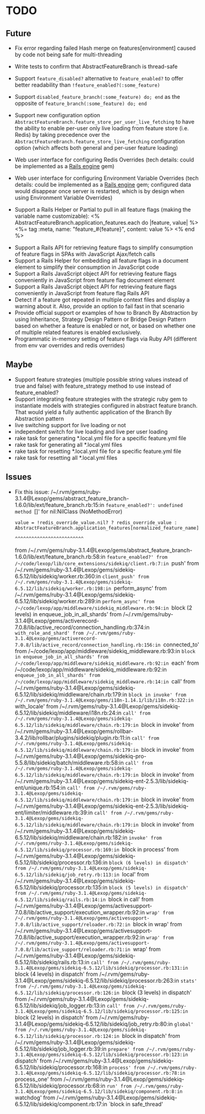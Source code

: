 # TODO

## Future

- Fix error regarding failed Hash merge on features[environment] caused by code not being safe for multi-threading
- Write tests to confirm that AbstractFeatureBranch is thread-safe

- Support `feature_disabled?` alternative to `feature_enabled?` to offer better readability than `!feature_enabled?(:some_feature)`
- Support `disabled_feature_branch(:some_feature) do; end` as the opposite of `feature_branch(:some_feature) do; end`
- Support new configuration option `AbstractFeatureBranch.feature_store_per_user_live_fetching` to have the ability to enable per-user only live loading from feature store (i.e. Redis) by taking precedence over the `AbstractFeatureBranch.feature_store_live_fetching` configuration option (which affects both general and per-user feature loading)

- Web user interface for configuring Redis Overrides (tech details: could be implemented as a [Rails engine](https://guides.rubyonrails.org/engines.html) gem)
- Web user interface for configuring Environment Variable Overrides (tech details: could be implemented as a [Rails engine](https://guides.rubyonrails.org/engines.html) gem; configured data would disappear once server is restarted, which is by design when using Environment Variable Overrides)
- Support a Rails Helper or Partial to pull in all feature flags (making the variable name customizable):
<% AbstractFeatureBranch.application_features.each do |feature, value| %>
  <%= tag :meta, name: "feature_#{feature}", content: value %>
<% end %>

<script>
  window.abstract_feature_branch_features = {}
  document.head.querySelectorAll('meta[name^=feature_]').forEach((element) => {
    const feature = element.name.match(/^feature_(.*)$/)[1]
    const value = element.content.toLowerCase() == 'true'
    window.abstract_feature_branch_features[feature] = value
  })
</script>

- Support a Rails API for retrieving feature flags to simplify consumption of feature flags in SPAs with JavaScript Ajax/fetch calls
- Support a Rails Helper for embedding all feature flags in a document element to simplify their consumption in JavaScript code
- Support a Rails JavaScript object API for retrieving feature flags conveniently in JavaScript from feature flag document element
- Support a Rails JavaScript object API for retrieving feature flags conveniently in JavaScript from feature flag Rails API
- Detect if a feature got repeated in multiple context files and display a warning about it. Also, provide an option to fail fast in that scenario
- Provide official support or examples of how to Branch By Abstraction by using Inheritance, Strategy Design Pattern or Bridge Design Pattern based on whether a feature is enabled or not, or based on whether one of multiple related features is enabled exclusively.
- Programmatic in-memory setting of feature flags via Ruby API (different from env var overrides and redis overrides)

## Maybe

- Support feature strategies (multiple possible string values instead of true and false) with feature_strategy method to use instead of feature_enabled?
- Support integrating feature strategies with the strategic ruby gem to instantiate models with strategies configured in abstract feature branch. That would yield a fully authentic application of the Branch By Abstraction pattern
- live switching support for live loading or not
- independent switch for live loading and live per user loading
- rake task for generating *.local.yml file for a specific feature.yml file
- rake task for generating all *.local.yml files
- rake task for resetting *.local.yml file for a specific feature.yml file
- rake task for resetting all *.local.yml files

## Issues

- Fix this issue: /~/.rvm/gems/ruby-3.1.4@Lexop/gems/abstract_feature_branch-1.6.0/lib/ext/feature_branch.rb:15:in `feature_enabled?': undefined method `[]' for nil:NilClass (NoMethodError)

      value = !redis_override_value.nil? ? redis_override_value : AbstractFeatureBranch.application_features[normalized_feature_name]
                                                                                                            ^^^^^^^^^^^^^^^^^^^^^^^^^
	from /~/.rvm/gems/ruby-3.1.4@Lexop/gems/abstract_feature_branch-1.6.0/lib/ext/feature_branch.rb:58:in `feature_enabled?'
	from /~/code/lexop/lib/core_extensions/sidekiq/client.rb:7:in `push'
	from /~/.rvm/gems/ruby-3.1.4@Lexop/gems/sidekiq-6.5.12/lib/sidekiq/worker.rb:360:in `client_push'
	from /~/.rvm/gems/ruby-3.1.4@Lexop/gems/sidekiq-6.5.12/lib/sidekiq/worker.rb:198:in `perform_async'
	from /~/.rvm/gems/ruby-3.1.4@Lexop/gems/sidekiq-6.5.12/lib/sidekiq/worker.rb:289:in `perform_async'
	from /~/code/lexop/app/middleware/sidekiq_middleware.rb:94:in `block (2 levels) in enqueue_job_in_all_shards'
	from /~/.rvm/gems/ruby-3.1.4@Lexop/gems/activerecord-7.0.8/lib/active_record/connection_handling.rb:374:in `with_role_and_shard'
	from /~/.rvm/gems/ruby-3.1.4@Lexop/gems/activerecord-7.0.8/lib/active_record/connection_handling.rb:156:in `connected_to'
	from /~/code/lexop/app/middleware/sidekiq_middleware.rb:93:in `block in enqueue_job_in_all_shards'
	from /~/code/lexop/app/middleware/sidekiq_middleware.rb:92:in `each'
	from /~/code/lexop/app/middleware/sidekiq_middleware.rb:92:in `enqueue_job_in_all_shards'
	from /~/code/lexop/app/middleware/sidekiq_middleware.rb:14:in `call'
	from /~/.rvm/gems/ruby-3.1.4@Lexop/gems/sidekiq-6.5.12/lib/sidekiq/middleware/chain.rb:179:in `block in invoke'
	from /~/.rvm/gems/ruby-3.1.4@Lexop/gems/i18n-1.14.1/lib/i18n.rb:322:in `with_locale'
	from /~/.rvm/gems/ruby-3.1.4@Lexop/gems/sidekiq-6.5.12/lib/sidekiq/middleware/i18n.rb:24:in `call'
	from /~/.rvm/gems/ruby-3.1.4@Lexop/gems/sidekiq-6.5.12/lib/sidekiq/middleware/chain.rb:179:in `block in invoke'
	from /~/.rvm/gems/ruby-3.1.4@Lexop/gems/rollbar-3.4.2/lib/rollbar/plugins/sidekiq/plugin.rb:11:in `call'
	from /~/.rvm/gems/ruby-3.1.4@Lexop/gems/sidekiq-6.5.12/lib/sidekiq/middleware/chain.rb:179:in `block in invoke'
	from /~/.rvm/gems/ruby-3.1.4@Lexop/gems/sidekiq-pro-5.5.8/lib/sidekiq/batch/middleware.rb:58:in `call'
	from /~/.rvm/gems/ruby-3.1.4@Lexop/gems/sidekiq-6.5.12/lib/sidekiq/middleware/chain.rb:179:in `block in invoke'
	from /~/.rvm/gems/ruby-3.1.4@Lexop/gems/sidekiq-ent-2.5.3/lib/sidekiq-ent/unique.rb:154:in `call'
	from /~/.rvm/gems/ruby-3.1.4@Lexop/gems/sidekiq-6.5.12/lib/sidekiq/middleware/chain.rb:179:in `block in invoke'
	from /~/.rvm/gems/ruby-3.1.4@Lexop/gems/sidekiq-ent-2.5.3/lib/sidekiq-ent/limiter/middleware.rb:39:in `call'
	from /~/.rvm/gems/ruby-3.1.4@Lexop/gems/sidekiq-6.5.12/lib/sidekiq/middleware/chain.rb:179:in `block in invoke'
	from /~/.rvm/gems/ruby-3.1.4@Lexop/gems/sidekiq-6.5.12/lib/sidekiq/middleware/chain.rb:182:in `invoke'
	from /~/.rvm/gems/ruby-3.1.4@Lexop/gems/sidekiq-6.5.12/lib/sidekiq/processor.rb:169:in `block in process'
	from /~/.rvm/gems/ruby-3.1.4@Lexop/gems/sidekiq-6.5.12/lib/sidekiq/processor.rb:136:in `block (6 levels) in dispatch'
	from /~/.rvm/gems/ruby-3.1.4@Lexop/gems/sidekiq-6.5.12/lib/sidekiq/job_retry.rb:113:in `local'
	from /~/.rvm/gems/ruby-3.1.4@Lexop/gems/sidekiq-6.5.12/lib/sidekiq/processor.rb:135:in `block (5 levels) in dispatch'
	from /~/.rvm/gems/ruby-3.1.4@Lexop/gems/sidekiq-6.5.12/lib/sidekiq/rails.rb:14:in `block in call'
	from /~/.rvm/gems/ruby-3.1.4@Lexop/gems/activesupport-7.0.8/lib/active_support/execution_wrapper.rb:92:in `wrap'
	from /~/.rvm/gems/ruby-3.1.4@Lexop/gems/activesupport-7.0.8/lib/active_support/reloader.rb:72:in `block in wrap'
	from /~/.rvm/gems/ruby-3.1.4@Lexop/gems/activesupport-7.0.8/lib/active_support/execution_wrapper.rb:92:in `wrap'
	from /~/.rvm/gems/ruby-3.1.4@Lexop/gems/activesupport-7.0.8/lib/active_support/reloader.rb:71:in `wrap'
	from /~/.rvm/gems/ruby-3.1.4@Lexop/gems/sidekiq-6.5.12/lib/sidekiq/rails.rb:13:in `call'
	from /~/.rvm/gems/ruby-3.1.4@Lexop/gems/sidekiq-6.5.12/lib/sidekiq/processor.rb:131:in `block (4 levels) in dispatch'
	from /~/.rvm/gems/ruby-3.1.4@Lexop/gems/sidekiq-6.5.12/lib/sidekiq/processor.rb:263:in `stats'
	from /~/.rvm/gems/ruby-3.1.4@Lexop/gems/sidekiq-6.5.12/lib/sidekiq/processor.rb:126:in `block (3 levels) in dispatch'
	from /~/.rvm/gems/ruby-3.1.4@Lexop/gems/sidekiq-6.5.12/lib/sidekiq/job_logger.rb:13:in `call'
	from /~/.rvm/gems/ruby-3.1.4@Lexop/gems/sidekiq-6.5.12/lib/sidekiq/processor.rb:125:in `block (2 levels) in dispatch'
	from /~/.rvm/gems/ruby-3.1.4@Lexop/gems/sidekiq-6.5.12/lib/sidekiq/job_retry.rb:80:in `global'
	from /~/.rvm/gems/ruby-3.1.4@Lexop/gems/sidekiq-6.5.12/lib/sidekiq/processor.rb:124:in `block in dispatch'
	from /~/.rvm/gems/ruby-3.1.4@Lexop/gems/sidekiq-6.5.12/lib/sidekiq/job_logger.rb:39:in `prepare'
	from /~/.rvm/gems/ruby-3.1.4@Lexop/gems/sidekiq-6.5.12/lib/sidekiq/processor.rb:123:in `dispatch'
	from /~/.rvm/gems/ruby-3.1.4@Lexop/gems/sidekiq-6.5.12/lib/sidekiq/processor.rb:168:in `process'
	from /~/.rvm/gems/ruby-3.1.4@Lexop/gems/sidekiq-6.5.12/lib/sidekiq/processor.rb:78:in `process_one'
	from /~/.rvm/gems/ruby-3.1.4@Lexop/gems/sidekiq-6.5.12/lib/sidekiq/processor.rb:68:in `run'
	from /~/.rvm/gems/ruby-3.1.4@Lexop/gems/sidekiq-6.5.12/lib/sidekiq/component.rb:8:in `watchdog'
	from /~/.rvm/gems/ruby-3.1.4@Lexop/gems/sidekiq-6.5.12/lib/sidekiq/component.rb:17:in `block in safe_thread'
